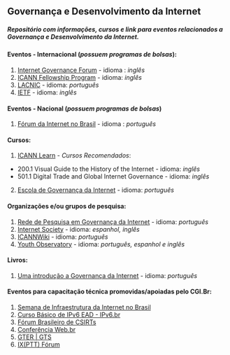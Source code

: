 ## Governança e Desenvolvimento da Internet 
##### Repositório com informações, cursos e link para eventos relacionados a Governança e Desenvolvimento da Internet.

#### Eventos - Internacional (*possuem programas de bolsas*):
1. [Internet Governance Forum](https://www.intgovforum.org/)  - idioma : *inglês*  
3. [ICANN Fellowship Program](https://www.icann.org/fellowshipprogram) - idioma: *inglês*
4. [LACNIC](http://www.lacnic.net/991/1/lacnic/programa-de-becas) - idioma: *português*
5. [IETF](https://www.ietf.org/newcomers.html) - idioma: *inglês*


#### Eventos - Nacional (*possuem programas de bolsas*)
1. [Fórum da Internet no Brasil](http://forumdainternet.cgi.br/index.html) - idioma : *português*

#### Cursos:
1. [ICANN Learn](https://learn.icann.org/) - *Cursos Recomendados*: 
* 200.1 Visual Guide to the History of the Internet - idioma: *inglês*
* 501.1 Digital Trade and Global Internet Governance - idioma: *inglês*
2. [Escola de Governança da Internet](https://egi.nic.br/) - idioma: *português*

#### Organizações e/ou grupos de pesquisa:
1. [Rede de Pesquisa em Governança da Internet](http://www.redegovernanca.net.br/) -  idioma: *português*
2. [Internet Society](https://www.internetsociety.org/) - idioma: *espanhol, inglês*
3. [ICANNWiki](https://pt.icannwiki.org/) - idioma: *português*
4. [Youth Observatory](http://obdjuv.org/) - idioma: *português, espanhol e inglês* 

#### Livros: 
1. [Uma introdução a Governança da Internet](http://cgi.br/publicacao/uma-introducao-a-governanca-da-internet/) - idioma: *português*


#### Eventos para capacitação técnica promovidas/apoiadas pelo CGI.Br:
1. [Semana de Infraestrutura da Internet no Brasil](http://nic.br/semanainfrabr/)
2. [Curso Básico de IPv6 EAD - IPv6.br](http://saladeaula.nic.br/courses/course-v1:NIC.br+IPV6-001+T001/about)
3. [Fórum Brasileiro de CSIRTs](https://www.cert.br/forum2018/)
4. [Conferência Web.br](http://conferenciaweb.w3c.br/)
5. [GTER | GTS](http://gtergts.nic.br/)
6. [IX(PTT) Fórum ](http://forum.ix.br/)






